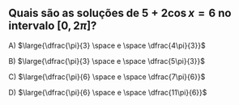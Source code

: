 ## Quais são as soluções de  $5+2\cos{x}=6$ no intervalo $[0, 2\pi]$?
A) $\large{\dfrac{\pi}{3} \space e \space \dfrac{4\pi}{3}}$

B) $\large{\dfrac{\pi}{3} \space e \space \dfrac{5\pi}{3}}$

C) $\large{\dfrac{\pi}{6} \space e \space \dfrac{7\pi}{6}}$

D) $\large{\dfrac{\pi}{6} \space e \space \dfrac{11\pi}{6}}$